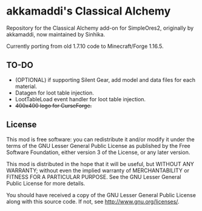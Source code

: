akkamaddi's Classical Alchemy
=============================

Repository for the Classical Alchemy add-on for SimpleOres2, originally by akkamaddi, now maintained by Sinhika.

Currently porting from old 1.7.10 code to Minecraft/Forge 1.16.5.

TO-DO
-----
* (OPTIONAL) if supporting Silent Gear, add model and data files for each material.
* Datagen for loot table injection.
* LootTableLoad event handler for loot table injection.
* <s>400x400 logo for CurseForge.</s>


License
-------

This mod is free software: you can redistribute it and/or modify it under the
terms of the GNU Lesser General Public License as published by the Free
Software Foundation, either version 3 of the License, or any later version.

This mod is distributed in the hope that it will be useful, but WITHOUT ANY
WARRANTY; without even the implied warranty of MERCHANTABILITY or FITNESS FOR A
PARTICULAR PURPOSE.  See the GNU Lesser General Public License for more
details.

You should have received a copy of the GNU Lesser General Public License along
with this source code.  If not, see <http://www.gnu.org/licenses/>.
